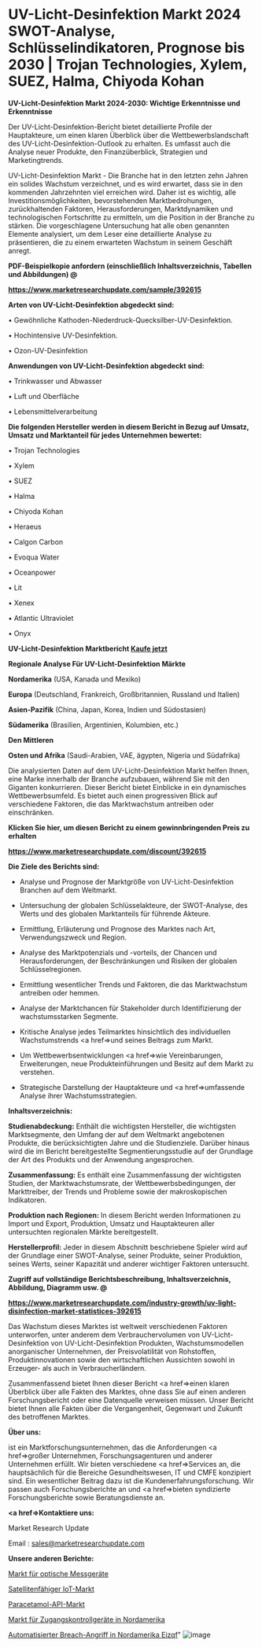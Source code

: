 # UV-Licht-Desinfektion Markt 2024 SWOT-Analyse, Schlüsselindikatoren, Prognose bis 2030 | Trojan Technologies, Xylem, SUEZ, Halma, Chiyoda Kohan

<strong>UV-Licht-Desinfektion Markt 2024-2030: Wichtige Erkenntnisse und Erkenntnisse</strong>

Der UV-Licht-Desinfektion-Bericht bietet detaillierte Profile der Hauptakteure, um einen klaren Überblick über die Wettbewerbslandschaft des UV-Licht-Desinfektion-Outlook zu erhalten. Es umfasst auch die Analyse neuer Produkte, den Finanzüberblick, Strategien und Marketingtrends.

UV-Licht-Desinfektion Markt - Die Branche hat in den letzten zehn Jahren ein solides Wachstum verzeichnet, und es wird erwartet, dass sie in den kommenden Jahrzehnten viel erreichen wird. Daher ist es wichtig, alle Investitionsmöglichkeiten, bevorstehenden Marktbedrohungen, zurückhaltenden Faktoren, Herausforderungen, Marktdynamiken und technologischen Fortschritte zu ermitteln, um die Position in der Branche zu stärken. Die vorgeschlagene Untersuchung hat alle oben genannten Elemente analysiert, um dem Leser eine detaillierte Analyse zu präsentieren, die zu einem erwarteten Wachstum in seinem Geschäft anregt.



<strong><b>PDF-Beispielkopie anfordern (einschließlich Inhaltsverzeichnis, Tabellen und Abbildungen) @ </b></strong>

<strong><a href=https://www.marketresearchupdate.com/sample/392615>

<strong>https://www.marketresearchupdate.com/sample/392615</u></a></strong></strong>



<strong>Arten von UV-Licht-Desinfektion abgedeckt sind:</strong>

• Gewöhnliche Kathoden-Niederdruck-Quecksilber-UV-Desinfektion.

• Hochintensive UV-Desinfektion.

• Ozon-UV-Desinfektion



<strong>Anwendungen von UV-Licht-Desinfektion abgedeckt sind:</strong>

• Trinkwasser und Abwasser

• Luft und Oberfläche

• Lebensmittelverarbeitung



<strong>Die folgenden Hersteller werden in diesem Bericht in Bezug auf Umsatz, Umsatz und Marktanteil für jedes Unternehmen bewertet:</strong>

• Trojan Technologies

• Xylem

• SUEZ

• Halma

• Chiyoda Kohan

• Heraeus

• Calgon Carbon

• Evoqua Water

• Oceanpower

• Lit

• Xenex

• Atlantic Ultraviolet

• Onyx



<strong>UV-Licht-Desinfektion Marktbericht <a href=https://www.marketresearchupdate.com/buynow/392615>Kaufe jetzt</a></strong>



<strong>Regionale Analyse Für UV-Licht-Desinfektion Märkte</strong>



<strong>Nordamerika</strong> (USA, Kanada und Mexiko)



<strong>Europa</strong> (Deutschland, Frankreich, Großbritannien, Russland und Italien)



<strong>Asien-Pazifik</strong> (China, Japan, Korea, Indien und Südostasien)



<strong>Südamerika</strong> (Brasilien, Argentinien, Kolumbien, etc.)



<strong>Den Mittleren</strong> 

<strong>Osten und Afrika</strong> (Saudi-Arabien, VAE, ägypten, Nigeria und Südafrika)

Die analysierten Daten auf dem UV-Licht-Desinfektion Markt helfen Ihnen, eine Marke innerhalb der Branche aufzubauen, während Sie mit den Giganten konkurrieren. Dieser Bericht bietet Einblicke in ein dynamisches Wettbewerbsumfeld. Es bietet auch einen progressiven Blick auf verschiedene Faktoren, die das Marktwachstum antreiben oder einschränken.



<strong>Klicken Sie hier, um diesen Bericht zu einem gewinnbringenden Preis zu erhalten
</strong>

<strong><a href=https://www.marketresearchupdate.com/discount/392615>https://www.marketresearchupdate.com/discount/392615</b></u></strong></a>



<strong>Die Ziele des Berichts sind:</strong>

- Analyse und Prognose der Marktgröße von UV-Licht-Desinfektion Branchen auf dem Weltmarkt.

- Untersuchung der globalen Schlüsselakteure, der SWOT-Analyse, des Werts und des globalen Marktanteils für führende Akteure.

- Ermittlung, Erläuterung und Prognose des Marktes nach Art, Verwendungszweck und Region.

- Analyse des Marktpotenzials und -vorteils, der Chancen und Herausforderungen, der Beschränkungen und Risiken der globalen Schlüsselregionen.

- Ermittlung wesentlicher Trends und Faktoren, die das Marktwachstum antreiben oder hemmen.

- Analyse der Marktchancen für Stakeholder durch Identifizierung der wachstumsstarken Segmente.

- Kritische Analyse jedes Teilmarktes hinsichtlich des individuellen Wachstumstrends <a href=>und</a> seines Beitrags zum Markt.

- Um Wettbewerbsentwicklungen <a href=>wie</a> Vereinbarungen, Erweiterungen, neue Produkteinführungen und Besitz auf dem Markt zu verstehen.

- Strategische Darstellung der Hauptakteure und <a href=>umfas</a>sende Analyse ihrer Wachstumsstrategien.



<strong>Inhaltsverzeichnis:</strong>



<strong>Studienabdeckung:</strong> Enthält die wichtigsten Hersteller, die wichtigsten Marktsegmente, den Umfang der auf dem Weltmarkt angebotenen Produkte, die berücksichtigten Jahre und die Studienziele. Darüber hinaus wird die im Bericht bereitgestellte Segmentierungsstudie auf der Grundlage der Art des Produkts und der Anwendung angesprochen.



<strong>Zusammenfassung:</strong> Es enthält eine Zusammenfassung der wichtigsten Studien, der Marktwachstumsrate, der Wettbewerbsbedingungen, der Markttreiber, der Trends und Probleme sowie der makroskopischen Indikatoren.



<strong>Produktion nach Regionen:</strong> In diesem Bericht werden Informationen zu Import und Export, Produktion, Umsatz und Hauptakteuren aller untersuchten regionalen Märkte bereitgestellt.



<strong>Herstellerprofil:</strong> Jeder in diesem Abschnitt beschriebene Spieler wird auf der Grundlage einer SWOT-Analyse, seiner Produkte, seiner Produktion, seines Werts, seiner Kapazität und anderer wichtiger Faktoren untersucht.



<strong><b>Zugriff auf vollständige Berichtsbeschreibung, Inhaltsverzeichnis, Abbildung, Diagramm usw. @ </b></strong>

<strong><a href=https://www.marketresearchupdate.com/industry-growth/uv-light-disinfection-market-statistices-392615>https://www.marketresearchupdate.com/industry-growth/uv-light-disinfection-market-statistices-392615</a></strong>

Das Wachstum dieses Marktes ist weltweit verschiedenen Faktoren unterworfen, unter anderem dem Verbrauchervolumen von UV-Licht-Desinfektion von UV-Licht-Desinfektion Produkten, Wachstumsmodellen anorganischer Unternehmen, der Preisvolatilität von Rohstoffen, Produktinnovationen sowie den wirtschaftlichen Aussichten sowohl in Erzeuger- als auch in Verbraucherländern.

Zusammenfassend bietet Ihnen dieser Bericht <a href=>einen</a> klaren Überblick über alle Fakten des Marktes, ohne dass Sie auf einen anderen Forschungsbericht oder eine Datenquelle verweisen müssen. Unser Bericht bietet Ihnen alle Fakten über die Vergangenheit, Gegenwart und Zukunft des betroffenen Marktes.



<strong>Über uns:</strong>

 ist ein Marktforschungsunternehmen, das die Anforderungen <a href=>großer</a> Unternehmen, Forschungsagenturen und anderer Unternehmen erfüllt. Wir bieten verschiedene <a href=>Services</a> an, die hauptsächlich für die Bereiche Gesundheitswesen, IT und CMFE konzipiert sind. Ein wesentlicher Beitrag dazu ist die Kundenerfahrungsforschung. Wir passen auch Forschungsberichte an und <a href=>bieten</a> syndizierte Forschungsberichte sowie Beratungsdienste an.



<strong><a href=>Kontaktiere uns:</a></strong>

Market Research Update

Email : sales@marketresearchupdate.com



<strong>Unsere anderen Berichte:</strong>

<a href=https://www.linkedin.com/pulse/optical-measuring-instruments-market-2023-2029-in-depth>Markt für optische Messgeräte</a>

<a href=https://www.linkedin.com/pulse/satellite-enabled-iot-market-report-2023-top-company-trends>Satellitenfähiger IoT-Markt</a>

<a href=https://www.linkedin.com/pulse/acetaminophen-api-market-size-emerging-trends>Paracetamol-API-Markt</a>

<a href=https://www.linkedin.com/pulse/north-america-access-control-devices-market>Markt für Zugangskontrollgeräte in Nordamerika</a>

<a href=https://www.linkedin.com/pulse/north-america-automated-breach-attack-eizqf/>Automatisierter Breach-Angriff in Nordamerika Eizqf</a>"
![image](https://github.com/Gayatrikarjule/Market-Analysis-361/assets/97346546/4639f0fe-c655-4317-ade3-8297d436c686)
